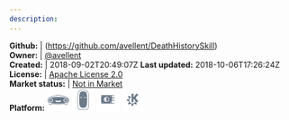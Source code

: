 ```yaml
---
description: 
---
```





**Github:** | (https://github.com/avellent/DeathHistorySkill)  
**Owner:** | [@avellent](https://github.com/avellent)  
**Created:** | 2018-09-02T20:49:07Z  **Last updated:** 2018-10-06T17:26:24Z  
**License:** | [Apache License 2.0](https://api.github.com/licenses/apache-2.0)  
**Market status:** | [Not in Market](https://market.mycroft.ai/skill/)  
**Platform:**   ![](.gitbook/assets/mark-1-icon.png)  ![](.gitbook/assets/mark-2-icon.png)  ![](.gitbook/assets/picroft-icon.png)  ![](.gitbook/assets/kde.png)   
